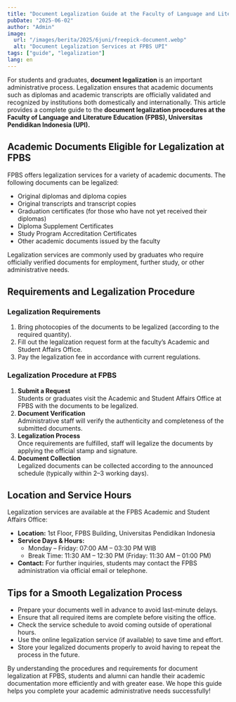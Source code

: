 ```yaml
---
title: "Document Legalization Guide at the Faculty of Language and Literature Education, Universitas Pendidikan Indonesia"
pubDate: "2025-06-02"
author: "Admin"
image:
  url: "/images/berita/2025/6juni/freepick-document.webp"
  alt: "Document Legalization Services at FPBS UPI"
tags: ["guide", "legalization"]
lang: en
---
```


For students and graduates, **document legalization** is an important administrative process. Legalization ensures that academic documents such as diplomas and academic transcripts are officially validated and recognized by institutions both domestically and internationally. This article provides a complete guide to the **document legalization procedures at the Faculty of Language and Literature Education (FPBS), Universitas Pendidikan Indonesia (UPI).**

## Academic Documents Eligible for Legalization at FPBS

FPBS offers legalization services for a variety of academic documents. The following documents can be legalized:

- Original diplomas and diploma copies  
- Original transcripts and transcript copies  
- Graduation certificates (for those who have not yet received their diplomas)  
- Diploma Supplement Certificates  
- Study Program Accreditation Certificates  
- Other academic documents issued by the faculty  

Legalization services are commonly used by graduates who require officially verified documents for employment, further study, or other administrative needs.

## Requirements and Legalization Procedure

### Legalization Requirements

1. Bring photocopies of the documents to be legalized (according to the required quantity).  
2. Fill out the legalization request form at the faculty’s Academic and Student Affairs Office.  
3. Pay the legalization fee in accordance with current regulations.  

### Legalization Procedure at FPBS

1. **Submit a Request**  
   Students or graduates visit the Academic and Student Affairs Office at FPBS with the documents to be legalized.  
2. **Document Verification**  
   Administrative staff will verify the authenticity and completeness of the submitted documents.  
3. **Legalization Process**  
   Once requirements are fulfilled, staff will legalize the documents by applying the official stamp and signature.  
4. **Document Collection**  
   Legalized documents can be collected according to the announced schedule (typically within 2–3 working days).  

## Location and Service Hours

Legalization services are available at the FPBS Academic and Student Affairs Office:

- **Location:** 1st Floor, FPBS Building, Universitas Pendidikan Indonesia  
- **Service Days & Hours:**  
  - Monday – Friday: 07:00 AM – 03:30 PM WIB  
  - Break Time: 11:30 AM – 12:30 PM (Friday: 11:30 AM – 01:00 PM)  
- **Contact:** For further inquiries, students may contact the FPBS administration via official email or telephone.  

## Tips for a Smooth Legalization Process

- Prepare your documents well in advance to avoid last-minute delays.  
- Ensure that all required items are complete before visiting the office.  
- Check the service schedule to avoid coming outside of operational hours.  
- Use the online legalization service (if available) to save time and effort.  
- Store your legalized documents properly to avoid having to repeat the process in the future.  

By understanding the procedures and requirements for document legalization at FPBS, students and alumni can handle their academic documentation more efficiently and with greater ease. We hope this guide helps you complete your academic administrative needs successfully!
